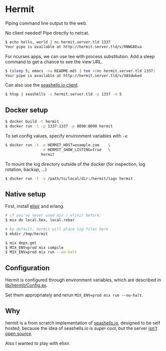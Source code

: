 # Hermit

Piping command line output to the web.

No client needed! Pipe directly to netcat.

``` bash
$ echo hello, world | nc hermit.server.tld 1337
Your pipe is available at http://hermit.server.tld/v/RNWG8Eua
```

For ncurses apps, we can use tee with process substitution.
Add a sleep command to get a chance to see the view URL.

``` bash
$ (sleep 5; emacs -nw README.md) | tee >(nc hermit.server.tld 1337)
Your pipe is available at http://hermit.server.tld/v/XASdwked
```

Can also use the [seashells.io client](http://github.com/anishathalye/seashells).

``` bash
$ htop | seashells -i hermit.server.tld -p 1337 -d 5
```

## Docker setup

``` bash
$ docker build -t hermit .
$ docker run -t -p 1337:1337 -p 8090:8090 hermit
```


To set config values, specify environment variables with `-e`:
``` bash
$ docker run -t -e HERMIT_HOST=example.com    \
                -e HERMIT_SHOW_LISTING=true   \
                hermit
```

To mount the log directory outside of the docker (for inspection, log
rotation, backup, ...)
``` bash
$ docker run -t -v /path/to/local/dir:/hermit/logs hermit
```

## Native setup

First, install [elixir](https://elixir-lang.org/install.html) and erlang.

``` bash
# if you've never used mix / elixir before:
$ mix do local.hex, local.rebar

# by default, hermit will place log files here
$ mkdir /tmp/hermit

$ mix deps.get
$ MIX_ENV=prod mix compile
$ MIX_ENV=prod mix run --no-halt
```

## Configuration

Hermit is configured through environment variables, which are described in
[lib/hermit/Config.ex](https://github.com/erik/hermit/blob/master/lib/hermit/Config.ex).

Set them appropriately and rerun `MIX_ENV=prod mix run --no-halt`.

## Why

hermit is a from scratch implementation of [seashells.io](http://seashells.io),
designed to be self hosted, because the idea of seashells.io is
super cool, but the server [isn't open source](https://github.com/anishathalye/seashells/issues/2).

Also I wanted to play with elixir.
